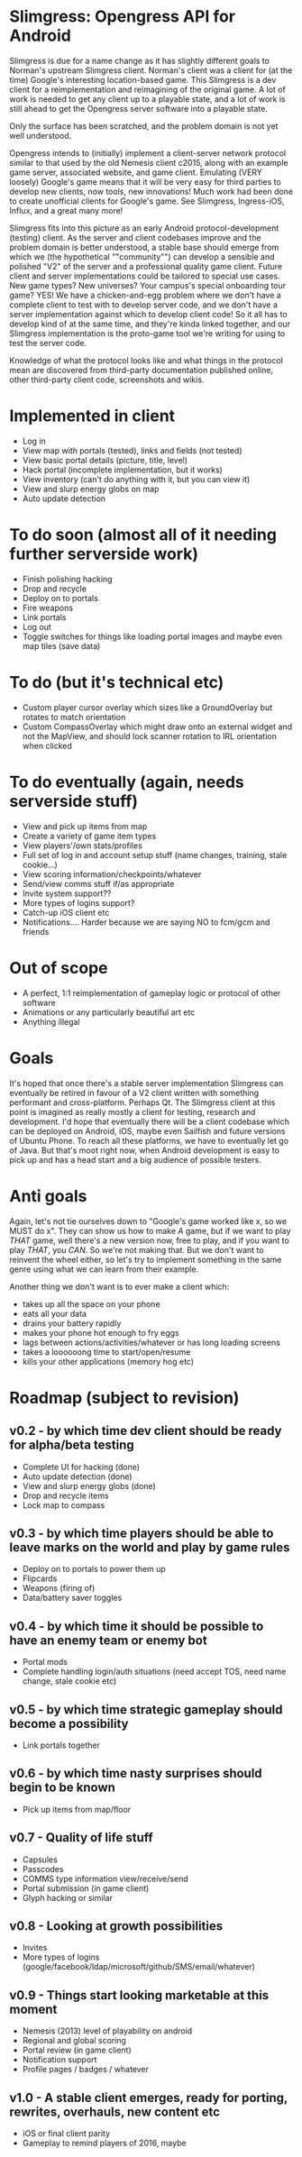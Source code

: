 # Slimgress: Opengress API for Android
Slimgress is due for a name change as it has slightly different goals to Norman's upstream Slimgress client.
Norman's client was a client for (at the time) Google's interesting location-based game.
This Slimgress is a dev client for a reimplementation and reimagining of the original game.
A lot of work is needed to get any client up to a playable state, and a lot of work is still ahead
to get the Opengress server software into a playable state.

Only the surface has been scratched, and the problem domain is not yet well understood.

Opengress intends to (initially) implement a client-server network protocol similar to that used
by the old Nemesis client c2015, along with an example game server, associated website, and game client.
Emulating (VERY loosely) Google's game means that it will be very easy for third parties to develop
new clients, now tools, new innovations! Much work had been done to create unofficial clients for
Google's game. See Slimgress, Ingress-iOS, Influx, and a great many more!

Slimgress fits into this picture as an early Android protocol-development (testing) client.
As the server and client codebases improve and the problem domain is better understood,
a stable base should emerge from which we (the hypothetical ""community"") can develop 
a sensible and polished "V2" of the server and a professional quality game client.
Future client and server implementations could be tailored to special use cases.
New game types? New universes? Your campus's special onboarding tour game? YES!
We have a chicken-and-egg problem where we don't have 
a complete client to test with to develop server code, 
and we don't have a server implementation against which to develop client code!
So it all has to develop kind of at the same time, and they're kinda linked together,
and our Slimgress implementation is the proto-game tool we're writing for using to test the server
code.

Knowledge of what the protocol looks like and what things in the protocol mean are discovered from
third-party documentation published online, other third-party client code, screenshots and wikis.

# Implemented in client
- Log in
- View map with portals (tested), links and fields (not tested)
- View basic portal details (picture, title, level)
- Hack portal (incomplete implementation, but it works)
- View inventory (can't do anything with it, but you can view it)
- View and slurp energy globs on map
- Auto update detection

# To do soon (almost all of it needing further serverside work)
- Finish polishing hacking
- Drop and recycle
- Deploy on to portals
- Fire weapons
- Link portals
- Log out
- Toggle switches for things like loading portal images and maybe even map tiles (save data)

# To do (but it's technical etc)
- Custom player cursor overlay which sizes like a GroundOverlay but rotates to match orientation
- Custom CompassOverlay which might draw onto an external widget and not the MapView, and should lock scanner rotation to IRL orientation when clicked

# To do eventually (again, needs serverside stuff)
- View and pick up items from map
- Create a variety of game item types
- View players'/own stats/profiles
- Full set of log in and account setup stuff (name changes, training, stale cookie...)
- View scoring information/checkpoints/whatever
- Send/view comms stuff if/as appropriate
- Invite system support??
- More types of logins support?
- Catch-up iOS client etc
- Notifications.... Harder because we are saying NO to fcm/gcm and friends

# Out of scope
- A perfect, 1:1 reimplementation of gameplay logic or protocol of other software
- Animations or any particularly beautiful art etc
- Anything illegal

# Goals
It's hoped that once there's a stable server implementation Slimgress can eventually be retired
in favour of a V2 client written with something performant and cross-platform. Perhaps Qt.
The Slimgress client at this point is imagined as really mostly a client for testing, 
research and development.
I'd hope that eventually there will be a client codebase which can be deployed on Android, iOS,
maybe even Sailfish and future versions of Ubuntu Phone.
To reach all these platforms, we have to eventually let go of Java.
But that's moot right now, when Android development is easy to pick up and has a head start and a
big audience of possible testers.

# Anti goals
Again, let's not tie ourselves down to "Google's game worked like x, so we MUST do x".
They can show us how to make *A* game, but if we want to play *THAT* game,
well there's a new version now, free to play, and if you want to play *THAT*, you *CAN*.
So we're not making that.
But we don't want to reinvent the wheel either,
so let's try to implement something in the same genre using what we can learn from their example.

Another thing we don't want is to ever make a client which:
- takes up all the space on your phone
- eats all your data
- drains your battery rapidly
- makes your phone hot enough to fry eggs
- lags between actions/activities/whatever or has long loading screens
- takes a loooooong time to start/open/resume
- kills your other applications (memory hog etc)

# Roadmap (subject to revision)
## v0.2 - by which time dev client should be ready for alpha/beta testing
- Complete UI for hacking (done)
- Auto update detection (done)
- View and slurp energy globs (done)
- Drop and recycle items
- Lock map to compass

## v0.3 - by which time players should be able to leave marks on the world and play by game rules
- Deploy on to portals to power them up
- Flipcards
- Weapons (firing of)
- Data/battery saver toggles

## v0.4 - by which time it should be possible to have an enemy team or enemy bot
- Portal mods
- Complete handling login/auth situations (need accept TOS, need name change, stale cookie etc)

## v0.5 - by which time strategic gameplay should become a possibility
- Link portals together

## v0.6 - by which time nasty surprises should begin to be known
- Pick up items from map/floor

## v0.7 - Quality of life stuff
- Capsules
- Passcodes
- COMMS type information view/receive/send
- Portal submission (in game client)
- Glyph hacking or similar

## v0.8 - Looking at growth possibilities
- Invites
- More types of logins (google/facebook/ldap/microsoft/github/SMS/email/whatever)

## v0.9 - Things start looking marketable at this moment
- Nemesis (2013) level of playability on android
- Regional and global scoring
- Portal review (in game client)
- Notification support
- Profile pages / badges / whatever

## v1.0 - A stable client emerges, ready for porting, rewrites, overhauls, new content etc
- iOS or final client parity
- Gameplay to remind players of 2016, maybe
